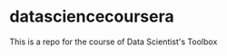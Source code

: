 datasciencecoursera
===================

This is a repo for the course of Data Scientist's Toolbox 
